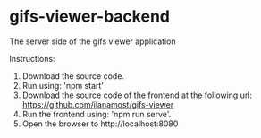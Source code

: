 # gifs-viewer-backend
The server side of the gifs viewer application

Instructions:
1. Download the source code.
2. Run using: 'npm start'
3. Download the source code of the frontend at the following url: https://github.com/ilanamost/gifs-viewer
4. Run the frontend using: 'npm run serve'.
5. Open the browser to http://localhost:8080
